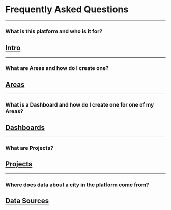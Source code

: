 
# **Frequently Asked Questions** 
______
### What is this platform and who is it for?

## [**Intro**](https://www.citiesense.com/docs/pages/01-Intro.md "Intro")
______
### What are Areas and how do I create one?

## [**Areas**](https://www.citiesense.com/docs/pages/02-Areas.md "Areas")
______
### What is a Dashboard and how do I create one for one of my Areas?

## [**Dashboards**](https://www.citiesense.com/docs/pages/03-Dashboards.md "Dashboards")
______
### What are Projects? 

## [**Projects**](https://www.citiesense.com/docs/pages/04-Projects.md "Projects")
______
### Where does data about a city in the platform come from? 

## [**Data Sources**](https://www.citiesense.com/docs/pages/05-Sources.md "Citiesense Data Sources")


